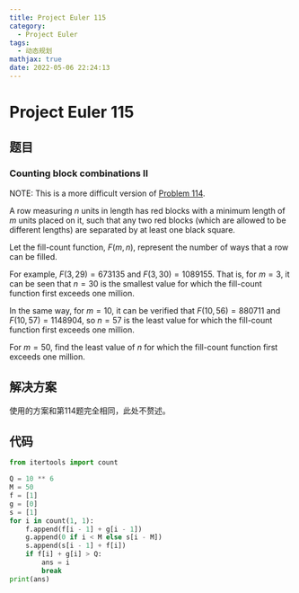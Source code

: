 ```yaml
---
title: Project Euler 115
category:
  - Project Euler
tags:
  - 动态规划
mathjax: true
date: 2022-05-06 22:24:13
---
```


<escape><!-- more --></escape>

# Project Euler 115

## 题目

### Counting block combinations II

NOTE: This is a more difficult version of <a href="/Problem101-125/#Problem_114">Problem 114</a>.

A row measuring $n$ units in length has red blocks with a minimum length of $m$ units placed on it, such that any two red blocks (which are allowed to be different lengths) are separated by at least one black square.

Let the fill-count function, $F(m, n)$, represent the number of ways that a row can be filled.

For example, $F(3, 29) = 673135$ and $F(3, 30) = 1089155$.
That is, for $m = 3$, it can be seen that $n = 30$ is the smallest value for which the fill-count function first exceeds one million.

In the same way, for $m = 10$, it can be verified that $F(10, 56) = 880711$ and $F(10, 57) = 1148904$, so $n = 57$ is the least value for which the fill-count function first exceeds one million.

For $m = 50$, find the least value of $n$ for which the fill-count function first exceeds one million.

## 解决方案

使用的方案和第114题完全相同，此处不赘述。

## 代码

```py
from itertools import count

Q = 10 ** 6
M = 50
f = [1]
g = [0]
s = [1]
for i in count(1, 1):
    f.append(f[i - 1] + g[i - 1])
    g.append(0 if i < M else s[i - M])
    s.append(s[i - 1] + f[i])
    if f[i] + g[i] > Q:
        ans = i
        break
print(ans)

```
